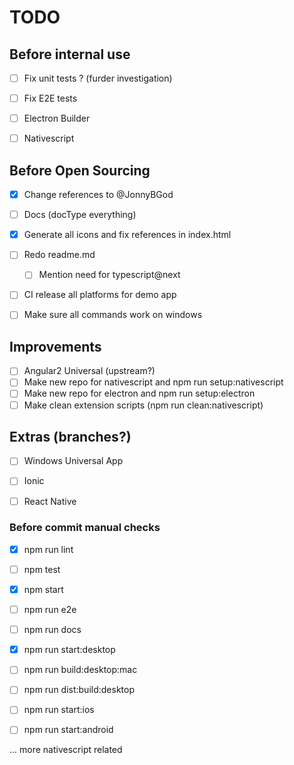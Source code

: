 TODO
====

## Before internal use

- [ ] Fix unit tests ? (furder investigation)
- [ ] Fix E2E tests
- [ ] Electron Builder
- [ ] Nativescript


## Before Open Sourcing

- [x] Change references to @JonnyBGod
- [ ] Docs (docType everything)
- [x] Generate all icons and fix references in index.html
- [ ] Redo readme.md
	- [ ] Mention need for typescript@next
- [ ] CI release all platforms for demo app
- [ ] Make sure all commands work on windows


## Improvements

- [ ] Angular2 Universal (upstream?)
- [ ] Make new repo for nativescript and npm run setup:nativescript
- [ ] Make new repo for electron and npm run setup:electron
- [ ] Make clean extension scripts (npm run clean:nativescript)

## Extras (branches?)

- [ ] Windows Universal App
- [ ] Ionic
- [ ] React Native


### Before commit manual checks

- [x] npm run lint
- [ ] npm test
- [x] npm start
- [ ] npm run e2e
- [ ] npm run docs

- [x] npm run start:desktop
- [ ] npm run build:desktop:mac
- [ ] npm run dist:build:desktop

- [ ] npm run start:ios
- [ ] npm run start:android

... more nativescript related